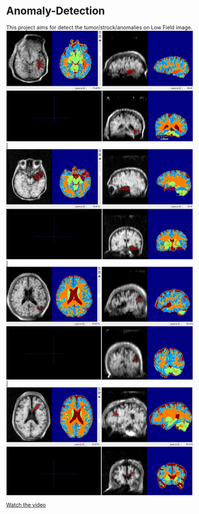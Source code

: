 # Anomaly-Detection

This project aims for detect the tumor/strock/anomalies on Low Field image.
![Project Screenshot](./image.png) | ![Project Screenshot](./image1.png) | ![Project Screenshot](./image2.png) | ![Project Screenshot](./image3.png)

[Watch the video](./seg_leision-2024-12-19_16.50.01.mkv)
